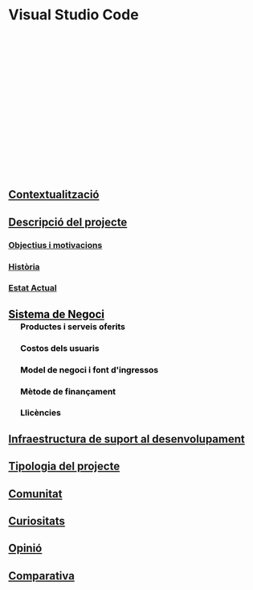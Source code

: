 <!-- TITLE: Visual Studio Code -->
<!-- SUBTITLE: Code editing. Redefined. Free. Open source. Runs everywhere. -->

# Visual Studio Code

<div style="
	background-image: url(https://i.ytimg.com/vi/anvYeA1pWlk/maxresdefault.jpg); 
	height: 20em; 
	background-attachment: fixed;
	background-position: top;
  background-repeat: no-repeat;
	background-size: contain">
</div>

<a href="https://wiki-js-epl.herokuapp.com/visual-studio-code/contextualitzacio">
	<h2 style="pointer-events: auto;
		 cursor: pointer; text-decoration:none;">Contextualització</h2>
	</div>
</a>

<a href="https://wiki-js-epl.herokuapp.com/visual-studio-code/contextualitzacio/descripcio-projecte">
	<h2 style="pointer-events: auto;
		 cursor: pointer; text-decoration:none;">Descripció del projecte</h2>
	</div>
</a>

<a href="https://wiki-js-epl.herokuapp.com/visual-studio-code/contextualitzacio/obj-mot">
	<h3 style="pointer-events: auto;
		 cursor: pointer; text-decoration:none;">Objectius i motivacions</h3>
	</div>
</a>

<a href="https://wiki-js-epl.herokuapp.com/visual-studio-code/contextualitzacio/historia">
	<h3 style="pointer-events: auto;
		 cursor: pointer; text-decoration:none;">Història</h3>
	</div>
</a>

<a href="https://wiki-js-epl.herokuapp.com/visual-studio-code/contextualitzacio/estat-actual">
	<h3 style="pointer-events: auto;
		 cursor: pointer; text-decoration:none;">Estat Actual</h3>
	</div>
</a>

<div> <!-- Titol -->
	<a href="https://wiki-js-epl.herokuapp.com/visual-studio-code/sys-neg" ><h2 style="pointer-events: auto; cursor: pointer; text-decoration : none; color : #000000;"> Sistema de Negoci</h2></a>
	<div>
		<ul style="margin-top: -1.5em !important"> <!-- sub Titols -->
			<a href="https://wiki-js-epl.herokuapp.com/visual-studio-code/sys-neg/product-servei" 
					 style="pointer-events: auto; cursor: pointer; text-decoration : none; color : #000000;">
				 <h3> Productes i serveis oferits</h3>
			</a>
			<a href="https://wiki-js-epl.herokuapp.com/visual-studio-code/sys-neg/costos-usuari" 
		 style="pointer-events: auto; cursor: pointer; text-decoration : none; color : #000000;">
			 <h3> Costos dels usuaris</h3>
			</a>
			<a href="https://wiki-js-epl.herokuapp.com/flutter/sistema-negoci/negoci-ingressos" 
		 style="pointer-events: auto; cursor: pointer; text-decoration : none; color : #000000;">
			 <h3> Model de negoci i font d'ingressos</h3>
			</a>
			<a href="https://wiki-js-epl.herokuapp.com/flutter/sistema-negoci/metode-financament" 
		 style="pointer-events: auto; cursor: pointer; text-decoration : none; color : #000000;">
			 <h3> Mètode de finançament</h3>
			</a>
			</a>
			<a href="https://wiki-js-epl.herokuapp.com/flutter/sistema-negoci/llicencia" 
		 style="pointer-events: auto; cursor: pointer; text-decoration : none; color : #000000;">
			 <h3> Llicències</h3>
			</a>
		</ul>
	</div>
</div>


<a href="https://wiki-js-epl.herokuapp.com/visual-studio-code/infraestruc-dev">
	<h2 style="pointer-events: auto;
		 cursor: pointer; text-decoration:none;">Infraestructura de suport al desenvolupament</h2>
	</div>
</a>

<a href="https://wiki-js-epl.herokuapp.com/visual-studio-code/tipo-proj">
	<h2 style="pointer-events: auto;
		 cursor: pointer; text-decoration:none;">Tipologia del projecte</h2>
	</div>
</a>

<a href="https://wiki-js-epl.herokuapp.com/visual-studio-code/comunitat">
	<h2 style="pointer-events: auto;
		 cursor: pointer; text-decoration:none;">Comunitat</h2>
	</div>
</a>

<a href="https://wiki-js-epl.herokuapp.com/visual-studio-code/curiositats">
	<h2 style="pointer-events: auto;
		 cursor: pointer; text-decoration:none;">Curiositats</h2>
	</div>
</a>

<a href="https://wiki-js-epl.herokuapp.com/visual-studio-code/opinio">
	<h2 style="pointer-events: auto;
		 cursor: pointer; text-decoration:none;">Opinió</h2>
	</div>
</a>

<a href="https://wiki-js-epl.herokuapp.com/visual-studio-code/comparativa">
	<h2 style="pointer-events: auto;
		 cursor: pointer; text-decoration:none;">Comparativa</h2>
	</div>
</a>



